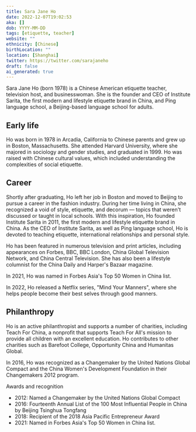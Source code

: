 ```yaml
---
title: Sara Jane Ho
date: 2022-12-07T19:02:53
aka: []
dob: YYYY-MM-DD
tags: [etiquette, teacher]
website: ""
ethnicity: [Chinese]
birthLocation: ""
location: [Shanghai]
twitter: https://twitter.com/sarajaneho
draft: false
ai_generated: true
---
```


Sara Jane Ho (born 1978) is a Chinese American etiquette teacher, television
host, and businesswoman. She is the founder and CEO of Institute Sarita, the
first modern and lifestyle etiquette brand in China, and Ping language school, a
Beijing-based language school for adults.

## Early life

Ho was born in 1978 in Arcadia, California to Chinese parents and grew up in
Boston, Massachusetts. She attended Harvard University, where she majored in
sociology and gender studies, and graduated in 1999. Ho was raised with Chinese
cultural values, which included understanding the complexities of social
etiquette.

## Career

Shortly after graduating, Ho left her job in Boston and moved to Beijing to
pursue a career in the fashion industry. During her time living in China, she
recognized a void of style, etiquette, and decorum — topics that weren't
discussed or taught in local schools. With this inspiration, Ho founded
Institute Sarita in 2011, the first modern and lifestyle etiquette brand in
China. As the CEO of Institute Sarita, as well as Ping language school, Ho is
devoted to teaching etiquette, international relationships and personal style.

Ho has been featured in numerous television and print articles, including
appearances on Forbes, BBC, BBC London, China Global Television Network, and
China Central Television. She has also been a lifestyle columnist for the China
Daily and Harper's Bazaar magazine.

In 2021, Ho was named in Forbes Asia's Top 50 Women in China list.

In 2022, Ho released a Netflix series, "Mind Your Manners", where she helps people 
become their best selves through good manners.

## Philanthropy

Ho is an active philanthropist and supports a number of charities, including
Teach For China, a nonprofit that supports Teach For All's mission to provide
all children with an excellent education. Ho contributes to other charities such
as Barefoot College, Opportunity China and Humanitas Global.

In 2016, Ho was recognized as a Changemaker by the United Nations Global Compact
and the China Women's Development Foundation in their Changemakers 2012 program.

Awards and recognition

- 2012: Named a Changemaker by the United Nations Global Compact
- 2016: Fourteenth Annual List of the 100 Most Influential People in China by
  Beijing Tsinghua Tongfang
- 2018: Recipient of the 2018 Asia Pacific Entrepreneur Award
- 2021: Named in Forbes Asia's Top 50 Women in China list.

